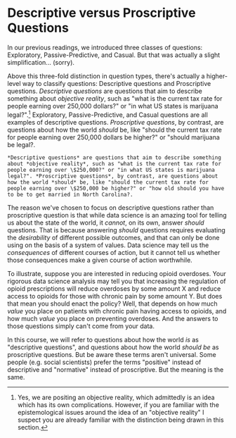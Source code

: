 # Descriptive versus Proscriptive Questions

In our previous readings, we introduced three classes of questions: Exploratory, Passive-Predictive, and Casual. But that was actually a slight simplification... (sorry).

Above this three-fold distinction in question types, there's actually a higher-level way to classify questions: Descriptive questions and Proscriptive questions. *Descriptive questions* are questions that aim to describe something about *objective reality*, such as "what is the current tax rate for people earning over 250,000 dollars?" or "in what US states is marijuana legal?".[^objectivereality] Exploratory, Passive-Predictive, and Casual questions are all examples of descriptive questions. *Proscriptive questions*, by contrast, are questions about how the world *should* be, like "should the current tax rate for people earning over 250,000 dollars be higher?" or "should marijuana be legal?.

```{sidebar} Descriptive v. Proscriptive Questions
*Descriptive questions* are questions that aim to describe something about *objective reality*, such as "what is the current tax rate for people earning over \$250,000?" or "in what US states is marijuana legal?". *Proscriptive questions*, by contrast, are questions about how the world *should* be, like "should the current tax rate for people earning over \$250,000 be higher?" or "how old should you have to be to get married in North Carolina?.
```

[^objectivereality]: Yes, we are positing an objective reality, which admittedly is an idea which has its own complications. However, if you are familiar with the epistemological issues around the idea of an "objective reality" I suspect you are already familiar with the distinction being drawn in this section.

The reason we've chosen to focus on descriptive questions rather than proscriptive question is that while data science is an amazing tool for telling us about the state of the world, it *cannot*, on its own, answer *should* questions. That is because answering *should* questions requires evaluating the *desirability* of different possible outcomes, and that can only be done using on the basis of a system of values. Data science may tell us the *consequences* of different courses of action, but it cannot tell us whether those consequences make a given course of action worthwhile.

To illustrate, suppose you are interested in reducing opioid overdoses. Your rigorous data science analysis may tell you that increasing the regulation of opioid prescriptions will reduce overdoses by some amount X and reduce access to opioids for those with chronic pain by some amount Y. But does that mean you should enact the policy? Well, that depends on how much *value* you place on patients with chronic pain having access to opioids, and how much *value* you place on preventing overdoses. And the answers to those questions simply can't come from your data.

In this course, we will refer to questions about how the world *is* as "descriptive questions", and questions about how the world *should be* as proscriptive questions. But be aware these terms aren't universal. Some people (e.g. social scientists) prefer the terms "positive" instead of descriptive and "normative" instead of proscriptive. But the meaning is the same.
